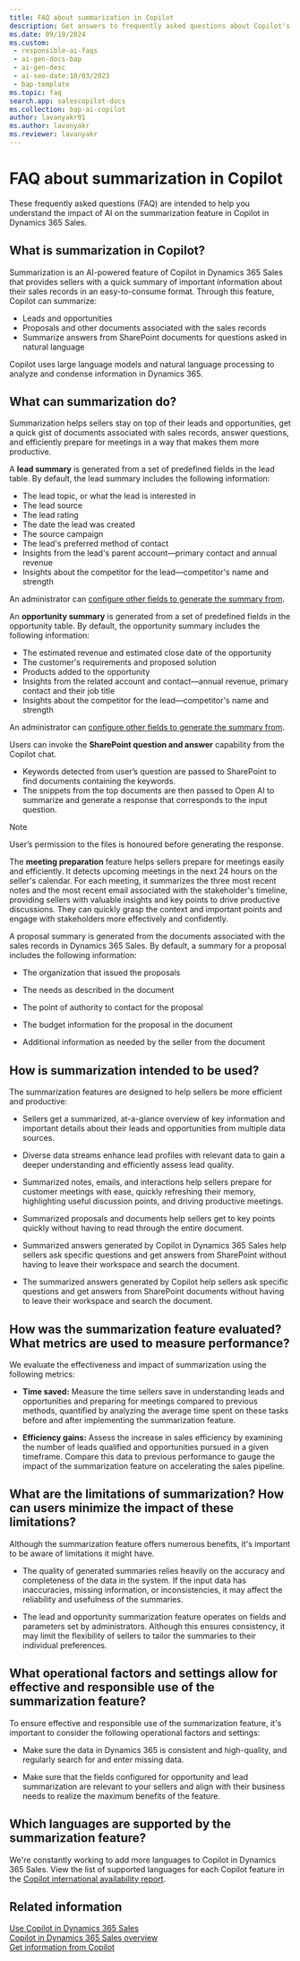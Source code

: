 ```yaml
---
title: FAQ about summarization in Copilot
description: Get answers to frequently asked questions about Copilot's AI-powered summarization feature, which quickly summarizes important lead and opportunity information in an easy-to-consume format.
ms.date: 09/19/2024
ms.custom:
 - responsible-ai-faqs
 - ai-gen-docs-bap
 - ai-gen-desc
 - ai-seo-date:10/03/2023
 - bap-template
ms.topic: faq
search.app: salescopilot-docs
ms.collection: bap-ai-copilot
author: lavanyakr01
ms.author: lavanyakr
ms.reviewer: lavanyakr
---
```


# FAQ about summarization in Copilot

These frequently asked questions (FAQ) are intended to help you understand the impact of AI on the summarization feature in Copilot in Dynamics 365 Sales.

## What is summarization in Copilot?

Summarization is an AI-powered feature of Copilot in Dynamics 365 Sales that provides sellers with a quick summary of important information about their sales records in an easy-to-consume format. Through this feature, Copilot can summarize:

- Leads and opportunities
- Proposals and other documents associated with the sales records
- Summarize answers from SharePoint documents for questions asked in natural language

Copilot uses large language models and natural language processing to analyze and condense information in Dynamics 365.

## What can summarization do?

Summarization helps sellers stay on top of their leads and opportunities, get a quick gist of documents associated with sales records, answer questions, and efficiently prepare for meetings in a way that makes them more productive.

A **lead summary** is generated from a set of predefined fields in the lead table. By default, the lead summary includes the following information:

- The lead topic, or what the lead is interested in
- The lead source
- The lead rating
- The date the lead was created
- The source campaign
- The lead's preferred method of contact
- Insights from the lead's parent account&mdash;primary contact and annual revenue
- Insights about the competitor for the lead&mdash;competitor's name and strength 

An administrator can [configure other fields to generate the summary from](./enable-setup-copilot.md).

An **opportunity summary** is generated from a set of predefined fields in the opportunity table. By default, the opportunity summary includes the following information:

- The estimated revenue and estimated close date of the opportunity
- The customer's requirements and proposed solution
- Products added to the opportunity
- Insights from the related account and contact&mdash;annual revenue, primary contact and their job title
- Insights about the competitor for the lead&mdash;competitor's name and strength

An administrator can [configure other fields to generate the summary from](./enable-setup-copilot.md).

Users can invoke the **SharePoint question and answer** capability from the Copilot chat.

- Keywords detected from user’s question are passed to SharePoint to find documents containing the keywords.  
- The snippets from the top documents are then passed to Open AI to summarize and generate a response that corresponds to the input question.  

> [!NOTE]
> User’s permission to the files is honoured before generating the response.

The **meeting preparation** feature helps sellers prepare for meetings easily and efficiently. It detects upcoming meetings in the next 24 hours on the seller's calendar. For each meeting, it summarizes the three most recent notes and the most recent email associated with the stakeholder's timeline, providing sellers with valuable insights and key points to drive productive discussions. They can quickly grasp the context and important points and engage with stakeholders more effectively and confidently.

A proposal summary is generated from the documents associated with the sales records in Dynamics 365 Sales. By default, a summary for a proposal includes the following information:  

- The organization that issued the proposals

- The needs as described in the document

- The point of authority to contact for the proposal

- The budget information for the proposal in the document

- Additional information as needed by the seller from the document

## How is summarization intended to be used?

The summarization features are designed to help sellers be more efficient and productive:

- Sellers get a summarized, at-a-glance overview of key information and important details about their leads and opportunities from multiple data sources.

- Diverse data streams enhance lead profiles with relevant data to gain a deeper understanding and efficiently assess lead quality.

- Summarized notes, emails, and interactions help sellers prepare for customer meetings with ease, quickly refreshing their memory, highlighting useful discussion points, and driving productive meetings.

- Summarized proposals and documents help sellers get to key points quickly without having to read through the entire document.

- Summarized answers generated by Copilot in Dynamics 365 Sales help sellers ask specific questions and get answers from SharePoint without having to leave their workspace and search the document.

- The summarized answers generated by Copilot help sellers ask specific questions and get answers from SharePoint documents without having to leave their workspace and search the document.

## How was the summarization feature evaluated? What metrics are used to measure performance?

We evaluate the effectiveness and impact of summarization using the following metrics:

- **Time saved:** Measure the time sellers save in understanding leads and opportunities and preparing for meetings compared to previous methods, quantified by analyzing the average time spent on these tasks before and after implementing the summarization feature.

- **Efficiency gains:** Assess the increase in sales efficiency by examining the number of leads qualified and opportunities pursued in a given timeframe. Compare this data to previous performance to gauge the impact of the summarization feature on accelerating the sales pipeline.

## What are the limitations of summarization? How can users minimize the impact of these limitations?

Although the summarization feature offers numerous benefits, it's important to be aware of limitations it might have.

- The quality of generated summaries relies heavily on the accuracy and completeness of the data in the system. If the input data has inaccuracies, missing information, or inconsistencies, it may affect the reliability and usefulness of the summaries.

- The lead and opportunity summarization feature operates on fields and parameters set by administrators. Although this ensures consistency, it may limit the flexibility of sellers to tailor the summaries to their individual preferences.

## What operational factors and settings allow for effective and responsible use of the summarization feature?

To ensure effective and responsible use of the summarization feature, it's important to consider the following operational factors and settings:

- Make sure the data in Dynamics 365 is consistent and high-quality, and regularly search for and enter missing data.

- Make sure that the fields configured for opportunity and lead summarization are relevant to your sellers and align with their business needs to realize the maximum benefits of the feature.

## Which languages are supported by the summarization feature?

We're constantly working to add more languages to Copilot in Dynamics 365 Sales. View the list of supported languages for each Copilot feature in the [Copilot international availability report](https://releaseplans.microsoft.com/en-US/availability-reports/?report=copilotfeaturereport).

## Related information

[Use Copilot in Dynamics 365 Sales](use-sales-copilot.md)  
[Copilot in Dynamics 365 Sales overview](copilot-overview.md)  
[Get information from Copilot](copilot-get-information.md)  

